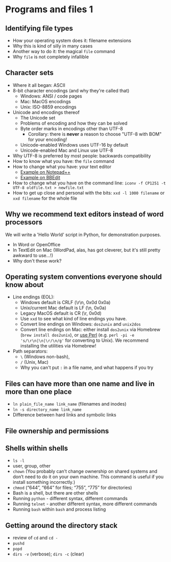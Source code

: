 # Programs and files 1
 
## Identifying file types

* How your operating system does it: filename extensions
* Why this is kind of silly in many cases
* Another way to do it: the magical `file` command
* Why `file` is not completely infallible
 
## Character sets
 
* Where it all began: ASCII
* 8-bit character encodings (and why they're called that)
   * Windows: ANSI / code pages
   * Mac: MacOS encodings
   * Unix: ISO-8859 encodings
* Unicode and encodings thereof 
   * The Unicode set
   * Problems of encoding and how they can be solved
   * Byte order marks in encodings other than UTF-8
     * Corollary: there is **never** a reason to choose "UTF-8 with BOM" for your encoding!
   * Unicode-enabled Windows uses UTF-16 by default
   * Unicode-enabled Mac and Linux use UTF-8
* Why UTF-8 is preferred by most people: backwards compatibility
* How to know what you have: the `file` command
* How to change what you have: your text editor
   * [Example on Notepad++](images/programs_1_ansi.png)
   * [Example on BBEdit](images/programs_1_bbedit.png)
* How to change what you have on the command line: `iconv -f CP1251 -t UTF-8 oldfile.txt > newfile.txt`
* How to get up close and personal with the bits: `xxd -l 1000 filename` or `xxd filename` for the whole file
 

## Why we recommend text editors instead of word processors

We will write a 'Hello World' script in Python, for demonstration purposes.
 
* In Word or OpenOffice
* In TextEdit on Mac (WordPad, alas, has got cleverer, but it's still pretty awkward to use...!)
* Why don't these work?

 
## Operating system conventions everyone should know about
 
* Line endings (EOL): 
  * Windows default is CRLF (\r\n, 0x0d 0x0a)
  * Unix/current Mac default is LF (\n, 0x0a)
  * Legacy MacOS default is CR (\r, 0x0d)
  * Use `xxd` to see what kind of line endings you have.
  * Convert line endings on Windows: `dos2unix` and `unix2dos`
  * Convert line endings on Mac: either install `dos2unix` via Homebrew (`brew install dos2unix`), or [use Perl](https://stackoverflow.com/a/14155400) (e.g. `perl -pi -e 's/\r\n|\n|\r/\n/g'` for converting to Unix). We recommend installing the utilities via Homebrew!
* Path separators: 
  * `\` (Windows non-bash), 
  * `/` (Unix, Mac)
  * Why you can't put `:` in a file name, and what happens if you try
 
 
## Files can have more than one name and live in more than one place

* `ln plain_file_name link_name` (filenames and inodes)<!--Inodes introduce a little bit more complexity into our original idea of "what are files?" The reason we can change filenames is that inodes store the location and attribute information, so a file can exist in multiple places with different names, so long as it links back to that inode number. To view the inode numbers for your files, use `ls -i`.-->
* `ln -s directory_name link_name`
* Difference between hard links and symbolic links

## File ownership and permissions

## Shells within shells
 
* `ls -l`
* user, group, other
* `chown` (You probably can’t change ownership on shared systems and don’t need to do it on your own machine. This command is useful if you install something incorrectly.)
* `chmod` (“644”, “664” for files; “755”, “775” for directories)
* Bash is a shell, but there are other shells
* Running `python` - different syntax, different commands
* Running `telnet` - another different syntax, more different commands
* Running `bash` within `bash` and process listing
 
## Getting around the directory stack
 
<!--to explain what this is and why and how it's used-->
<!-- to explain what this is and why and how it's used -->
* review of `cd` and `cd -`
* `pushd`
* `popd`
* `dirs -v` (verbose); `dirs -c` (clear)